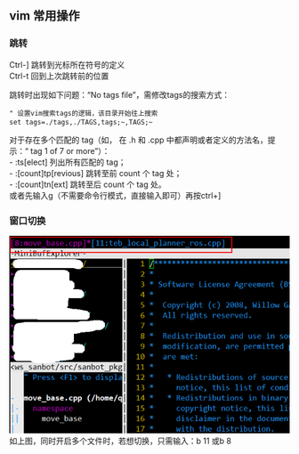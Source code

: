 ## vim 常用操作  
### 跳转
Ctrl-]    跳转到光标所在符号的定义  
Ctrl-t    回到上次跳转前的位置  

跳转时出现如下问题：“No tags file”，需修改tags的搜索方式：  
```
" 设置vim搜索tags的逻辑，该目录开始往上搜索
set tags=./tags,./TAGS,tags;~,TAGS;~
```

对于存在多个匹配的 tag（如， 在 .h 和  .cpp 中都声明或者定义的方法名，提示：“ tag 1 of 7 or more”）：  
	- :ts[elect]                 列出所有匹配的 tag；  
	- :[count]tp[revious]  跳转至前 count 个 tag 处；  
	- :[count]tn[ext]        跳转至后 count 个 tag 处。  
或者先输入g（不需要命令行模式，直接输入即可）再按ctrl+]  

### 窗口切换  
![窗口切换](./images/窗口切换.png)
如上图，同时开启多个文件时，若想切换，只需输入：b 11 或b 8
